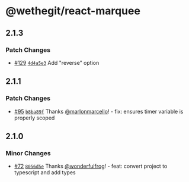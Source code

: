 # @wethegit/react-marquee

## 2.1.3

### Patch Changes

- [#129](https://github.com/wethegit/react-marquee/pull/129) [`4d4a5e3`](https://github.com/wethegit/react-marquee/commit/4d4a5e30af8c02193008e6b80cb7af8fce623d14) Add "reverse" option

## 2.1.1

### Patch Changes

- [#95](https://github.com/wethegit/react-marquee/pull/95) [`b8ba89f`](https://github.com/wethegit/react-marquee/commit/b8ba89fa877451b30375377e3c93100660231da3) Thanks [@marlonmarcello](https://github.com/marlonmarcello)! - fix: ensures timer variable is properly scoped

## 2.1.0

### Minor Changes

- [#72](https://github.com/wethegit/react-marquee/pull/72) [`8056d5e`](https://github.com/wethegit/react-marquee/commit/8056d5e0a8977e8525ea25e8aa5ce29c6d2351aa) Thanks [@wonderfulfrog](https://github.com/wonderfulfrog)! - feat: convert project to typescript and add types
